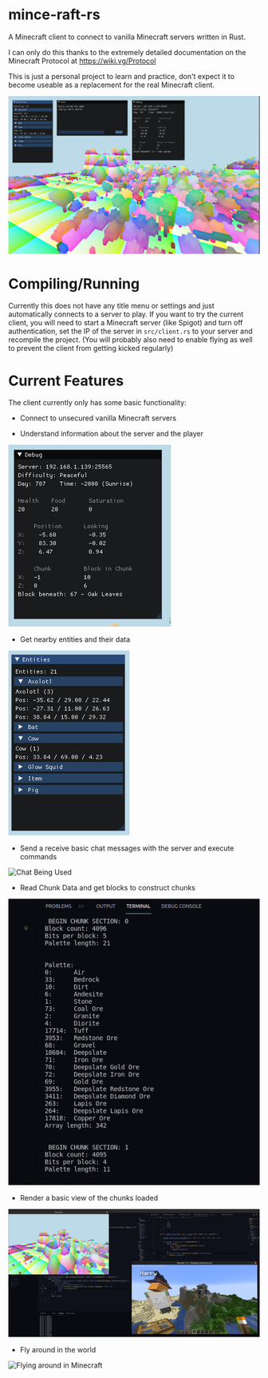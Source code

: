 # mince-raft-rs

A Minecraft client to connect to vanilla Minecraft servers written in Rust.

I can only do this thanks to the extremely detailed documentation on the Minecraft Protocol at https://wiki.vg/Protocol

This is just a personal project to learn and practice, don't expect it to become useable as a replacement for the real Minecraft client.

![Minecraft Client](journal/Client.png)


# Compiling/Running

Currently this does not have any title menu or settings and just automatically connects to a server to play. If you want to try the current client, you will need to start a Minecraft server (like Spigot) and turn off authentication, set the IP of the server in `src/client.rs` to your server and recompile the project.
(You will probably also need to enable flying as well to prevent the client from getting kicked regularly)

# Current Features

The client currently only has some basic functionality:
* Connect to unsecured vanilla Minecraft servers

* Understand information about the server and the player

![Information panel](journal/Information.png)

* Get nearby entities and their data

![Entity Information](journal/Entities.png)

* Send a receive basic chat messages with the server and execute commands

![Chat Being Used](journal/Chat.gif)

* Read Chunk Data and get blocks to construct chunks

![Block Palette for a chunk](journal/Palette.png)

* Render a basic view of the chunks loaded

![Rendering](journal/Rendering.png)

* Fly around in the world

![Flying around in Minecraft](journal/MovementRendering.gif)
